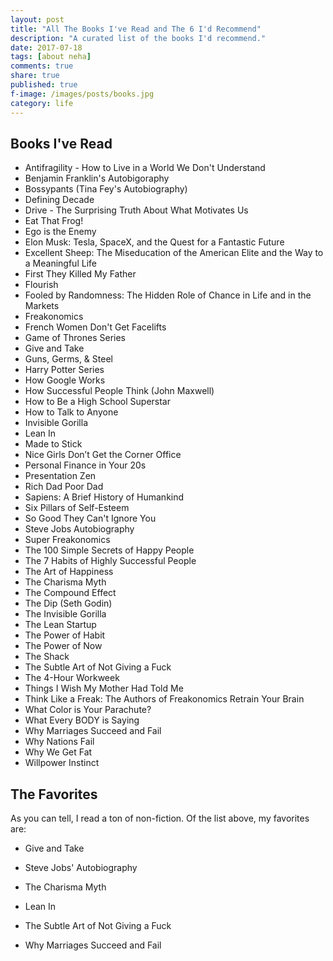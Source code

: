 ```yaml
---
layout: post
title: "All The Books I've Read and The 6 I'd Recommend"
description: "A curated list of the books I'd recommend."
date: 2017-07-18
tags: [about neha]
comments: true
share: true
published: true
f-image: /images/posts/books.jpg
category: life
---
```


## Books I've Read

* Antifragility - How to Live in a World We Don't Understand
* Benjamin Franklin's Autobigoraphy
* Bossypants (Tina Fey's Autobiography)
* Defining Decade
* Drive - The Surprising Truth About What Motivates Us
* Eat That Frog! 
* Ego is the Enemy
* Elon Musk: Tesla, SpaceX, and the Quest for a Fantastic Future
* Excellent Sheep: The Miseducation of the American Elite and the Way to a Meaningful Life
* First They Killed My Father
* Flourish
* Fooled by Randomness: The Hidden Role of Chance in Life and in the Markets
* Freakonomics 
* French Women Don't Get Facelifts
* Game of Thrones Series
* Give and Take
* Guns, Germs, & Steel
* Harry Potter Series
* How Google Works
* How Successful People Think (John Maxwell)
* How to Be a High School Superstar
* How to Talk to Anyone
* Invisible Gorilla
* Lean In
* Made to Stick
* Nice Girls Don’t Get the Corner Office
* Personal Finance in Your 20s
* Presentation Zen
* Rich Dad Poor Dad
* Sapiens: A Brief History of Humankind
* Six Pillars of Self-Esteem
* So Good They Can't Ignore You
* Steve Jobs Autobiography
* Super Freakonomics
* The 100 Simple Secrets of Happy People
* The 7 Habits of Highly Successful People
* The Art of Happiness
* The Charisma Myth
* The Compound Effect
* The Dip (Seth Godin)
* The Invisible Gorilla
* The Lean Startup
* The Power of Habit 
* The Power of Now
* The Shack
* The Subtle Art of Not Giving a Fuck
* The 4-Hour Workweek
* Things I Wish My Mother Had Told Me
* Think Like a Freak: The Authors of Freakonomics Retrain Your Brain
* What Color is Your Parachute?
* What Every BODY is Saying
* Why Marriages Succeed and Fail
* Why Nations Fail
* Why We Get Fat
* Willpower Instinct

## The Favorites

As you can tell, I read a ton of non-fiction. Of the list above, my favorites are: 

* Give and Take

* Steve Jobs' Autobiography

* The Charisma Myth

* Lean In 

* The Subtle Art of Not Giving a Fuck

* Why Marriages Succeed and Fail


